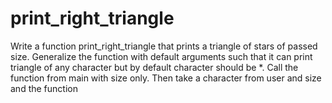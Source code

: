 # print_right_triangle
Write a function print_right_triangle that prints a triangle of stars of passed size. Generalize the function with default arguments such that it can print triangle of any character but by default character should be *. Call the function from main with size only. Then take a character from user and size and the function
